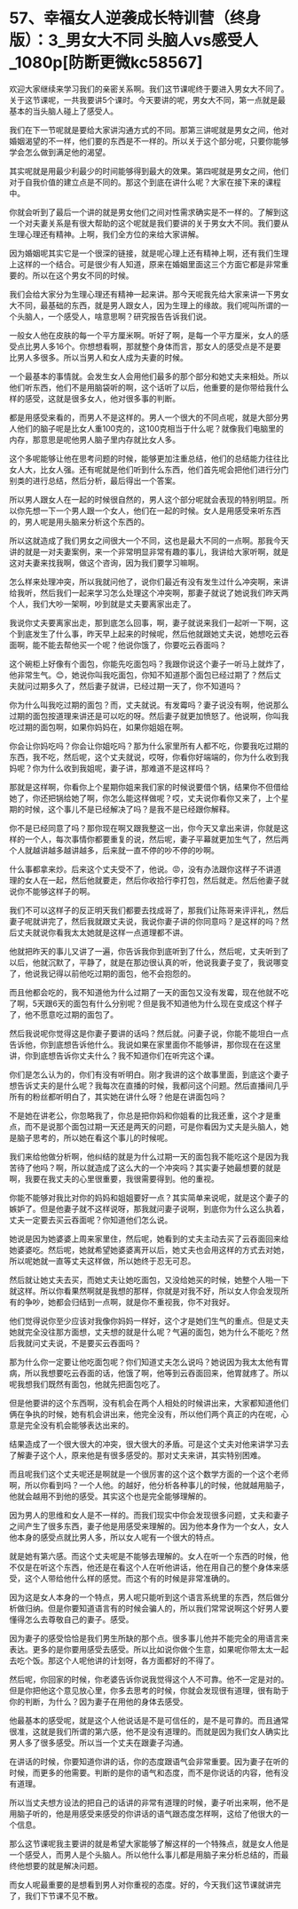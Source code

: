 # 57、幸福女人逆袭成长特训营（终身版）：3_男女大不同 头脑人vs感受人_1080p[防断更微kc58567]

欢迎大家继续来学习我们的亲密关系啊。我们这节课呢终于要进入男女大不同了。关于这节课呢，一共我要讲5个课时。今天要讲的呢，男女大不同，第一点就是最基本的当头脑人碰上了感受人。

我们在下一节呢就是要给大家讲沟通方式的不同。那第三讲呢就是男女之间，他对婚姻渴望的不一样，他们要的东西是不一样的。所以关于这个部分呢，只要你能够学会怎么做到满足他的渴望。

其实呢就是用最少利最少的时间能够得到最大的效果。第四呢就是男女之间，他们对于自我价值的建立点是不同的。那这个到底在讲什么呢？大家在接下来的课程中。

你就会听到了最后一个讲的就是男女他们之间对性需求确实是不一样的。了解到这一个对夫妻关系是有很大帮助的这个呢就是我们要讲的关于男女大不同。我们要从生理心理还有精神。上啊，我们全方位的来给大家讲解。

因为婚姻呢其实它是一个很深的链接，就是呢心理上还有精神上啊，还有我们生理上这样的一个结合。可是很少有人知道，原来在婚姻里面这三个方面它都是非常重要的。所以在这个男女不同的时候。

我们会给大家分为生理心理还有精神一起来讲。那今天呢我先给大家来讲一下男女大不同，最基础的东西，就是男人跟女人，因为生理上的缘故。我们呢叫所谓的一个头脑人，一个感受人，啥意思啊？研究报告告诉我们说。

一般女人他在皮肤的每一个平方厘米啊。听好了啊，是每一个平方厘米，女人的感受点比男人多16个。你想想看啊，那就整个身体而言，那女人的感受点是不是要比男人多很多。所以当男人和女人成为夫妻的时候。

一个最基本的事情就。会发生女人会用他们最多的那个部分和她丈夫来相处。所以他们听东西，他们不是用脑袋听的啊，这个话听了以后，他重要的是你带给我什么样的感受，这就是很多女人，他对很多事的判断。

都是用感受来看的，而男人不是这样的。男人一个很大的不同点呢，就是大部分男人他们的脑子呢是比女人重100克的，这100克相当于什么呢？就像我们电脑里的内存，那意思是呢他男人脑子里内存就比女人多。

这个多呢能够让他在思考问题的时候，能够更加注重总结，他们的总结能力往往比女人大，比女人强。还有呢就是他们听到什么东西，他们首先呢会把他们进行分门别类的进行总结，然后分析，最后得出一个答案。

所以男人跟女人在一起的时候很自然的，男人这个部分呢就会表现的特别明显。所以你先想一下一个男人跟一个女人，他们在一起的时候。女人是用感受来听东西的，男人呢是用头脑来分析这个东西的。

所以这就造成了我们男女之间很大一个不同，这也是最大不同的一点啊。那我今天讲的就是一对夫妻案例，来一个非常明显非常有趣的事儿，我讲给大家听啊，就是这对夫妻来找我啊，做这个咨询，因为我们要学习嘛啊。

怎么样来处理冲突，所以我就问他了，说你们最近有没有发生过什么冲突啊，来讲给我听，然后我们一起来学习怎么处理这个冲突啊，那妻子就说了她说我们昨天两个人，我们大吵一架啊，吵到就是丈夫要离家出走了。

我说你丈夫要离家出走，那到底怎么回事，啊，妻子就说来我们一起听一下啊，这个到底发生了什么事，昨天早上起来的时候呢，然后他就跟她丈夫说，她想吃云吞面啊，能不能去帮他买一个呢？他说你饿了，你要吃云吞面吗？

这个碗柜上好像有个面包，你能先吃面包吗？我跟你说这个妻子一听马上就炸了，他非常生气。😊，她说你叫我吃面包，你知不知道那个面包已经过期了？然后丈夫就问过期多久了，然后妻子就讲，已经过期一天了，你不知道吗？

你为什么叫我吃过期的面包？而，丈夫就说。有发霉吗？妻子说没有啊，他说那么过期的面包按道理来讲还是可以吃的呀。然后妻子就更加愤怒了。他说啊，你叫我吃过期的面包啊，如果你妈妈在，如果你姐姐在啊。

你会让你妈吃吗？你会让你姐吃吗？那为什么家里所有人都不吃，你要我吃过期的东西，我不吃，然后呢，这个丈夫就说，哎呀，你看你好端端的，你为什么收到我妈呢？你为什么收到我姐呢，妻子讲，那难道不是这样吗？

那就是这样啊，你看你上个星期你姐来我们家的时候说要借个锅，结果你不但借给她了，你还把锅给她了啊，你怎么能这样做呢？哎，丈夫说你看你又来了，上个星期的时候，这个事儿不是已经解决了吗？是我不是已经跟你解释。

你不是已经同意了吗？那你现在啊又跟我整这一出，你今天又拿出来讲，你就是这样的一个人，每次事情你都要重复的说，然后呢，妻子平幕就更加生气了，然后两个人就越讲越多越讲越多，后来就一直不停的吵不停的吵啊。

什么事都拿来炒。后来这个丈夫受不了，他说。😡，没有办法跟你这样子不讲道理的女人在一起，然后他就要走，然后你收拾行李打包，然后就走。然后他妻子就说你不能够这样子的啊。

我们不可以这样子的反正明天我们都要去找成哥了，那我们让陈哥来评评礼，然后妻子呢就讲完了，然后我就跟丈夫说，我说你妻子讲的你同意吗？是这样的吗？然后丈夫就说你看我太太她就是这样一点道理都不讲。

他就把昨天的事儿又讲了一遍，你告诉我你到底听到了什么，然后呢，丈夫听到了以后，他就沉默了，平静了，就是在那边很认真的听，他说我妻子变了，我说哪变了，他说我记得以前他吃过期的面包，他不会抱怨的。

而且他都会吃的，我不知道他为什么过期了一天的面包又没有发霉，现在他就不吃了啊，5天跟6天的面包有什么分别呢？但是我不知道他为什么现在变成这个样子了，他不愿意吃过期的面包了。

然后我说呢你觉得这是你妻子要讲的话吗？然后就。问妻子说，你能不能坦白一点告诉他，你到底想告诉他什么。我说如果在家里面你不能够讲，那你现在在这里讲，你到底想告诉你丈夫什么？我不知道你们在听完这个课。

你们是怎么认为的，你们有没有听明白。刚才我讲的这个故事里面，到底这个妻子想告诉丈夫的是什么呢？我每次在直播的时候，我都问这个问题。然后直播间几乎所有的粉丝都听明白了，其实她在讲什么呀？他是在讲面包吗？

不是她在讲老公，你忽略我了，你总是把你妈和你姐看的比我还重，这个才是重点，而不是说那个面包过期一天还是两天的问题，可是你看因为丈夫是头脑人，她是脑子思考的，所以她在看这个事儿的时候呢。

我们来给他做分析啊，他纠结的就是为什么过期一天的面包我不能吃这个是因为我苦待了他吗？啊，所以就造成了这么大的一个冲突吗？其实妻子她最想要的就是啊，我要在我丈夫的心里很重要，我很需要得到。他的重视。

你能不能够对我比对你的妈妈和姐姐要好一点？其实简单来说呢，就是这个妻子的嫉妒了。但是他妻子就不这样说呀，那我就问妻子说啊，到底你为什么这么执着，丈夫一定要去买云吞面呢？你知道他们怎么说。

她说是因为她婆婆上周来家里住，然后呢，她看到的丈夫主动去买了云吞面回来给她婆婆吃。然后呢，她就希望她婆婆离开以后，她丈夫也会用这样的方式去对她，所以呢她就一直等丈夫这样做，所以她终于忍无可忍。

然后就让她丈夫去买，而她丈夫让她吃面包，又没给她买的时候，她整个人啪一下就这样。所以你看果然啊就是我想的那样，你就是对我不好，所以女人你会发现所有的争吵，她都会归结到一点啊，就是你不重视我，你不对我好。

他们觉得说你至少应该对我像你妈妈一样好，这个才是她们生气的重点。但是丈夫她就完全没往那方面想，丈夫想的就是什么呢？气遍的面包，她为什么不能吃？然后我就问丈夫说，不是要买云吞面吗？

那为什么你一定要让他吃面包呢？你们知道丈夫怎么说吗？她说因为我太太他有胃病，所以我想要吃云吞面的话，他饿了啊，他等到云吞面回来，他胃就疼了。所以呢我想我们既然有面包，他就先把面包吃了。

但是他要讲的这个东西啊，没有机会在两个人相处的时候讲出来，大家都知道他们俩在争执的时候，她有机会讲出来，他完全没有，所以他们两个真正的内在呢，心意是完全没有机会能够表达出来的。

结果造成了一个很大很大的冲突，很大很大的矛盾。可是这个丈夫对他来讲学习去了解妻子这个人，原来他是有很多感受的。那对丈夫来讲，其实特别困难。

而且呢我们这个丈夫呢还是啊就是一个很厉害的这个这个数学方面的一个这个老师啊，所以你看到吗？一个人他。的越好，他分析各种事儿的时候，他就越用脑子，他就会越用不到他的感受。其实这个也是完全能够理解的。

因为男人的思维和女人是不一样的。而我们现实中你会发现很多问题，丈夫和妻子之间产生了很多东西，妻子他是用感受来理解的。因为他本身作为一个女人，女人他本身的感受点就比男人多，所以女人呢有一个很大的特点。

就是她有第六感。而这个丈夫呢是不能够去理解的。女人在听一个东西的时候，他不仅是在听这个东西，他还是在看这个人在听他讲话，他在用自己的整个身体来感受，这个人带给他什么样的感觉。而这个有的时候是非常准确的。

因为这是女人本身的一个特点，男人呢只能听到这个语言系统里的东西，然后做分析做归纳。但是你要知道语言有的时候会骗人的，所以我们常常说啊这个好男人要懂得怎么去尊敬自己的妻子。感受。

因为妻子的感受恰恰是我们男生所缺的那个点。很多事儿他并不能完全的用语言来表达。更多的是你要用感受去感受。所以比如说你做个生意，如果呢你带太太一起去吃个饭。那这个人呢他讲的计划呀，各方面都好的不得了。

然后呢，你回家的时候，你老婆告诉你说我觉得这个人不可靠。他不一定是对的。但是你把他这个意见放心里，你多去思考的时候，你就会发现很有道理，很有助于你的判断，为什么？因为妻子在用他的身体去感受。

他最基本的感受呢，就是这个人他说话是不是可信任的，是不是可靠的。而且通常很准，这就是我们所谓的第六感，他不是没有道理的。而就是因为我们女人确实比男人多了很多感受。所以当一个丈夫在跟妻子沟通。

在讲话的时候，你要知道你讲的话，你的态度跟语气会非常重要。因为妻子在听的时候，而更多的他需要。判断的是你的语气和态度，而不是你说话的内容，他有没有道理。

所以当丈夫想方设法的把自己的话讲的非常有道理的时候，妻子听出来啊，他不是用脑子听的，他是用感受来感受的你讲话的语气跟态度怎样啊，这给了他很大的一个信息。

那么这节课呢我主要讲的就是希望大家能够了解这样的一个特殊点，就是女人他是一个感受人，而男人是个头脑人。所以他什么事儿都是用脑子来分析总结的，而最终他想要的就是解决问题。

而女人呢最重要的是想看到男人对你重视的态度。好的，今天我们这节课就讲完了，我们下节课不见不散。